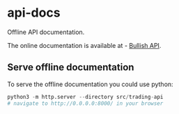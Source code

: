 # api-docs

Offline API documentation. 

The online documentation is available at - [Bullish API](https://api.exchange.bullish.com/docs/api/rest).

## Serve offline documentation

To serve the offline documentation you could use python:

```python
python3 -m http.server --directory src/trading-api
# navigate to http://0.0.0.0:8000/ in your browser
```
